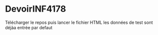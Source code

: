 # DevoirINF4178

Télécharger le repos puis lancer le fichier HTML les données de test sont déjàa entrée par defaut
